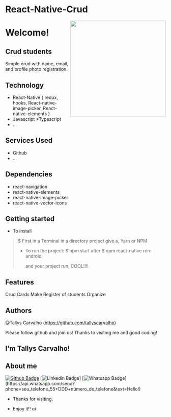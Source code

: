 # React-Native-Crud

<img align="right" width="300" height="300" src="https://octodex.github.com/images/Professortocat_v2.png">

# Welcome!
 
## Crud students
 
Simple crud with name, email, and profile photo registration.

 
## Technology 
 
* React-Native
{
   redux,
   hooks,
   React-native-image-picker,
   React-native-elements
}
* Javascript
*Typescript 
* ...
 
 
## Services Used
 
* Github
* ...

## Dependencies

   * react-navigation
   * react-native-elements
   * react-native-image-picker
   * react-native-vector-icons
 

## Getting started
 
* To install
>    $ First in a Terminal in a directory project give a, Yarn or NPM
> * To run the project:
>    $ npm start
>    after
>    $ npm react-native run-android
>    
>    and your project run, COOL!!!!
 

## Features
Crud Cards
Make Register of students
Organize 

 
## Authors
 
@Tallys Carvalho (https://github.com/tallyscarvalho)
 
 
Please follow github and join us!
Thanks to visiting me and good coding!


## I'm Tallys Carvalho!


## About me 
[![Github Badge](https://img.shields.io/badge/-Github-000?style=flat-square&logo=Github&logoColor=white&link=link_do_seu_perfil_no_github)](https://github.com/TallysCarvalho)
[![Linkedin Badge](https://img.shields.io/badge/-LinkedIn-blue?style=flat-square&logo=Linkedin&logoColor=white&link=https://www.linkedin.com/in/tallys-carvalho-4aa324112/)]
[![Whatsapp Badge](https://img.shields.io/badge/-Whatsapp-4CA143?style=flat-square&labelColor=4CA143&logo=whatsapp&logoColor=white&link=https://api.whatsapp.com/send?phone=seu_telefone_55+035+988115560&text=Hello!)](https://api.whatsapp.com/send?phone=seu_telefone_55+DDD+número_de_telefone&text=Hello!)


- Thanks for visiting. 

- Enjoy it!! o/
